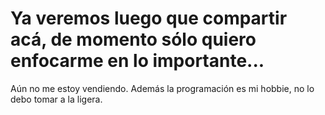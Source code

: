 <h1>Ya veremos luego que compartir acá, de momento sólo quiero enfocarme en lo importante...</h1>

<p>Aún no me estoy vendiendo. Además la programación es mi hobbie, no lo debo tomar a la ligera.</p>
